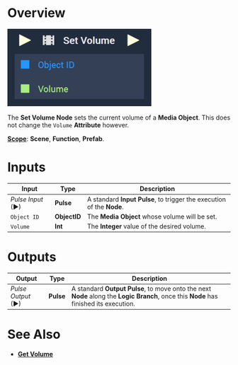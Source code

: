 # Overview

![The Set Volume Node.](../../../.gitbook/assets/setvolume.png)

The **Set Volume Node** sets the current volume of a **Media Object**. This does not change the `Volume` **Attribute** however. 

[**Scope**](../../overview.md#scopes): **Scene**, **Function**, **Prefab**.

# Inputs

|Input|Type|Description|
|---|---|---|
|*Pulse Input* (►)|**Pulse**|A standard **Input Pulse**, to trigger the execution of the **Node**.|
|`Object ID`|**ObjectID**|The **Media Object** whose volume will be set.|
|`Volume`|**Int**|The **Integer** value of the desired volume.|

# Outputs

|Output|Type|Description|
|---|---|---|
|*Pulse Output* (►)|**Pulse**|A standard **Output Pulse**, to move onto the next **Node** along the **Logic Branch**, once this **Node** has finished its execution.|

# See Also

* [**Get Volume**](getvolume.md)
